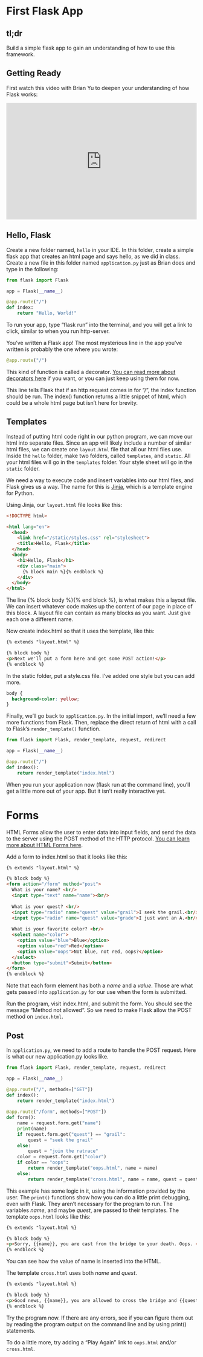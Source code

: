 # First Flask App

## tl;dr
Build a simple flask app to gain an understanding of how to use this framework.

## Getting Ready

<style type="text/css">
.iframe_container {
	position: relative;
	padding-bottom: 56.25%; 
	padding-top: 25px;
	height: 0;
	margin-bottom: 30px;
}

.iframe_container iframe {
	position: absolute;
	top: 0;
	left: 0;
	width: 100%;
	height: 100%;
}
</style>

First watch this video with Brian Yu to deepen your understanding of how Flask works:

<div class="iframe_container">
  <iframe src="https://www.youtube.com/embed/GhB6Q7KC-SM?modestbranding=1&amp;rel=0&amp;showinfo=0" frameborder="0" allow="accelerometer; autoplay; encrypted-media; gyroscope; picture-in-picture" allowfullscreen=""> </iframe>
</div>

## Hello, Flask
Create a new folder named, `hello` in your IDE. In this folder, create a simple flask app that creates an html page and says hello, as we did in class. Create a new file in this folder named `application.py` just as Brian does and type in the following:

```python
from flask import Flask

app = Flask(__name__)

@app.route("/")
def index:
    return "Hello, World!"
```    

To run your app, type “flask run” into the terminal, and you will get a link to click, similar to when you run http-server.

You’ve written a Flask app!  The most mysterious line in the app you’ve written is probably the one where you wrote:

```python
@app.route("/")
```

This kind of function is called a decorator. [You can read more about decorators here](https://realpython.com/primer-on-python-decorators/) if you want, or you can just keep using them for now.

This line tells Flask that if an http request comes in for “/”, the index function should be run.  The index() function returns a little snippet of html, which could be a whole html page but isn’t here for brevity.

## Templates
Instead of putting html code right in our python program, we can move our html into separate files. Since an app will likely include a number of similar html files, we can create one `layout.html` file that all our html files use. Inside the `hello` folder, make two folders, called `templates`, and `static`. All your html files will go in the `templates` folder.  Your style sheet will go in the `static` folder.

We need a way to execute code and insert variables into our html files, and Flask gives us a way. The name for this is [Jinja](https://palletsprojects.com/p/jinja/), which is a template engine for Python.

Using Jinja, our `layout.html` file looks like this:

```html
<!DOCTYPE html>

<html lang="en">
  <head>
    <link href="/static/styles.css" rel="stylesheet">
    <title>Hello, Flask</title>	  
  </head>
  <body>
    <h1>Hello, Flask</h1>
    <div class="main">
      {% block main %}{% endblock %}
    </div>
  </body>
</html>
```
The line {% block body %}{% end block %}, is what makes this a layout file.  We can insert whatever code makes up the content of our page in place of this block. A layout file can contain as many blocks as you want. Just give each one a different name.

Now create index.html so that it uses the template, like this:

```html
{% extends "layout.html" %}

{% block body %}
<p>Next we'll put a form here and get some POST action!</p>
{% endblock %}
```

In the static folder, put a style.css file.  I’ve added one style but you can add more.

```css
body {
  background-color: yellow;
}
```

Finally, we’ll go back to `application.py`.  In the initial import, we’ll need a few more functions from Flask.  Then, replace the direct return of html with a call to Flask’s `render_template()` function.

```python
from flask import Flask, render_template, request, redirect

app = Flask(__name__)

@app.route("/")
def index():
    return render_template("index.html")
```

When you run your application now (flask run at the command line), you’ll get a little more out of your app.  But it isn’t really interactive yet.

# Forms

HTML Forms allow the user to enter data into input fields, and send the data to the server using the POST method of the HTTP protocol. [You can learn more about HTML Forms here](https://www.w3schools.com/html/html_forms.asp).

Add a form to index.html so that it looks like this:

```html
{% extends "layout.html" %}

{% block body %}
<form action="/form" method="post">
  What is your name? <br/>
  <input type="text" name="name"><br/>
	
  What is your quest? <br/>
  <input type="radio" name="quest" value="grail">I seek the grail.<br/>
  <input type="radio" name="quest" value="grade">I just want an A.<br/>
  
  What is your favorite color? <br/>
  <select name="color">
    <option value="blue">Blue</option>
    <option value="red">Red</option>
    <option value="oops">Not blue, not red, oops?</option>
  </select>
  <button type="submit">Submit</button>
</form>
{% endblock %}
```

Note that each form element has both a *name* and a *value*. Those are what gets passed into `application.py` for our use when the form is submitted.

Run the program, visit index.html, and submit the form.  You should see the message “Method not allowed”.  So we need to make Flask allow the POST method on `index.html`.

## Post

In `application.py`, we need to add a route to handle the POST request. Here is what our new application.py looks like.
	
```python
from flask import Flask, render_template, request, redirect

app = Flask(__name__)

@app.route("/", methods=["GET"])
def index():
    return render_template("index.html")
    
@app.route("/form", methods=["POST"])
def form():
    name = request.form.get("name")
    print(name)
    if request.form.get("quest") == "grail":
        quest = "seek the grail"
    else:
        quest = "join the ratrace"
    color = request.form.get("color")
    if color == "oops":
        return render_template("oops.html", name = name)
    else:
        return render_template("cross.html", name = name, quest = quest)    
```  

This example has some logic in it, using the information provided by the user. The `print()` functions show how you can do a little print debugging, even with Flask. They aren’t necessary for the program to run. The variables *name*, and maybe *quest*, are passed to their templates.  The template `oops.html` looks like this:

```html
{% extends "layout.html %}

{% block body %}
<p>Sorry, {{name}}, you are cast from the bridge to your death. Oops. </p>
{% endblock %}
```

You can see how the value of name is inserted into the HTML.

The template `cross.html` uses both *name* and *quest*.

```html
{% extends "layout.html %}

{% block body %}
<p>Good news, {{name}}, you are allowed to cross the bridge and {{quest}}.</p>
{% endblock %}
```

Try the program now.  If there are any errors, see if you can figure them out by reading the program output on the command line and by using print() statements.

To do a little more, try adding a “Play Again” link to `oops.html` and/or `cross.html`.  
